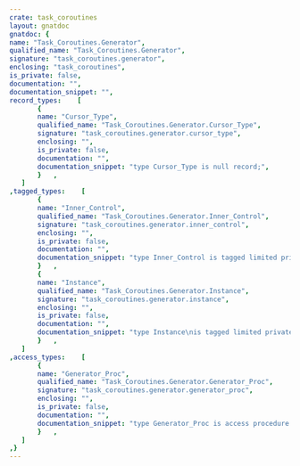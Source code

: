 ```yaml
---
crate: task_coroutines
layout: gnatdoc
gnatdoc: {
name: "Task_Coroutines.Generator",
qualified_name: "Task_Coroutines.Generator",
signature: "task_coroutines.generator",
enclosing: "task_coroutines",
is_private: false,
documentation: "",
documentation_snippet: "",
record_types:    [
       {
       name: "Cursor_Type",
       qualified_name: "Task_Coroutines.Generator.Cursor_Type",
       signature: "task_coroutines.generator.cursor_type",
       enclosing: "",
       is_private: false,
       documentation: "",
       documentation_snippet: "type Cursor_Type is null record;",
       }   ,
   ]
,tagged_types:    [
       {
       name: "Inner_Control",
       qualified_name: "Task_Coroutines.Generator.Inner_Control",
       signature: "task_coroutines.generator.inner_control",
       enclosing: "",
       is_private: false,
       documentation: "",
       documentation_snippet: "type Inner_Control is tagged limited private;",
       }   ,
       {
       name: "Instance",
       qualified_name: "Task_Coroutines.Generator.Instance",
       signature: "task_coroutines.generator.instance",
       enclosing: "",
       is_private: false,
       documentation: "",
       documentation_snippet: "type Instance\nis tagged limited private\n  with Iterable => (First       => First,\n                    Next        => Next,\n                    Has_Element => Has_Element,\n                    Element     => Element);",
       }   ,
   ]
,access_types:    [
       {
       name: "Generator_Proc",
       qualified_name: "Task_Coroutines.Generator.Generator_Proc",
       signature: "task_coroutines.generator.generator_proc",
       enclosing: "",
       is_private: false,
       documentation: "",
       documentation_snippet: "type Generator_Proc is access procedure (Ctrl : in out Inner_Control'Class);",
       }   ,
   ]
,}
---
```

